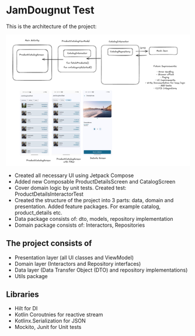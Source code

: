 # JamDougnut Test

This is the architecture of the project:

![Diagram](app/src/main/res/drawable/diagram.png)

* Created all necessary UI using Jetpack Compose
* Added new Composable ProductDetailsScreen and CatalogScreen
* Cover domain logic by unit tests. Created test: ProductDetailsInteractorTest
* Created the structure of the project into 3 parts: data, domain and presentation. Added feature packages. For example catalog, product_details etc.
* Data package consists of: dto, models, repository implementation
* Domain package consists of: Interactors, Repositories

## The project consists of
* Presentation layer (all UI classes and ViewModel)
* Domain layer (Interactors and Repository interfaces)
* Data layer (Data Transfer Object (DTO) and repository implementations)
* Utils package

## Libraries
* Hilt for DI
* Kotlin Coroutnies for reactive stream
* Kotlinx.Serialization for JSON
* Mockito, Junit for Unit tests

  
